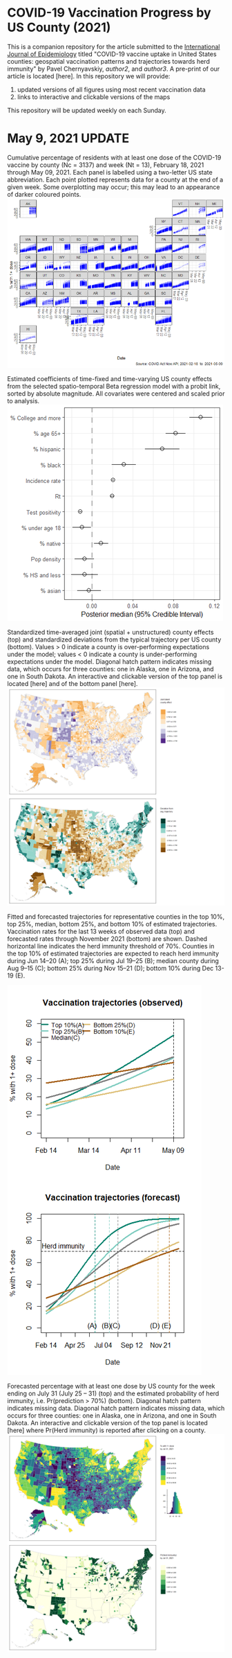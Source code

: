 # COVID-19 Vaccination Progress by US County (2021)
This is a companion repository for the article submitted to the [International Journal of Epidemiology](https://academic.oup.com/ije) titled "COVID-19 vaccine uptake in United States counties: geospatial vaccination patterns and trajectories towards herd immunity" by Pavel Chernyavskiy, _author2_, and _author3_. A pre-print of our article is located [here]. 
In this repository we will provide:
1) updated versions of all figures using most recent vaccination data
2) links to interactive and clickable versions of the maps

This repository will be updated weekly on each Sunday.

# May 9, 2021 UPDATE
Cumulative percentage of residents with at least one dose of the COVID-19 vaccine by county (Nc = 3137) and week (Nt = 13), February 18, 2021 through May 09, 2021. Each panel is labelled using a two-letter US state abbreviation. Each point plotted represents data for a county at the end of a given week. Some overplotting may occur; this may lead to an appearance of darker coloured points.
![Figure 1](Fig1_05092021.png)

Estimated coefficients of time-fixed and time-varying US county effects from the selected spatio-temporal Beta regression model with a probit link, sorted by absolute magnitude. All covariates were centered and scaled prior to analysis.	
![Figure 2](Fig2_05092021.png)

Standardized time-averaged joint (spatial + unstructured) county effects (top) and standardized deviations from the typical trajectory per US county (bottom). Values > 0 indicate a county is over-performing expectations under the model; values < 0 indicate a county is under-performing expectations under the model. Diagonal hatch pattern indicates missing data, which occurs for three counties: one in Alaska, one in Arizona, and one in South Dakota. An interactive and clickable version of the top panel is located [here] and of the bottom panel [here].
![Figure 3](Fig3_05092021.png)

Fitted and forecasted trajectories for representative counties in the top 10%, top 25%, median, bottom 25%, and bottom 10% of estimated trajectories. Vaccination rates for the last 13 weeks of observed data (top) and forecasted rates through November 2021 (bottom) are shown. Dashed horizontal line indicates the herd immunity threshold of 70%. Counties in the top 10% of estimated trajectories are expected to reach herd immunity during Jun 14–20 (A); top 25% during Jul 19–25 (B); median county during Aug 9–15 (C); bottom 25% during Nov 15–21 (D); bottom 10% during Dec 13-19 (E). 

![Figure 4](Fig4_05092021.png)

Forecasted percentage with at least one dose by US county for the week ending on July 31 (July 25 – 31) (top) and the estimated probability of herd immunity, i.e. Pr(prediction > 70%) (bottom). Diagonal hatch pattern indicates missing data. Diagonal hatch pattern indicates missing data, which occurs for three counties: one in Alaska, one in Arizona, and one in South Dakota. An interactive and clickable version of the top panel is located [here] where Pr(Herd immunity) is reported after clicking on a county.
![Figure 5](Fig5_05092021.png)
